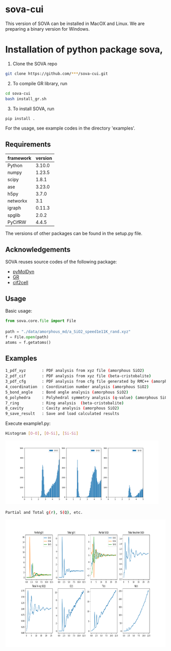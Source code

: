 # sova-cui

This version of SOVA can be installed in MacOX and Linux.
We are preparing a binary version for Windows.

# Installation of python package **sova**,
1. Clone the SOVA repo

  ```sh
  git clone https://github.com/***/sova-cui.git
  ```

2. To compile GR library, run 

  ```sh
  cd sova-cui
  bash install_gr.sh
  ```

3. To install SOVA, run    
  ```sh
  pip install .  
  ```

For the usage, see example codes in the directory 'examples'.

## Requirements

<!-- framework & version -->

| framework  | version |
| --------------------- | ---------- |
| Python                | 3.10.0     |
| numpy                | 1.23.5      |
| scipy | 1.8.1    |
| ase                 | 3.23.0     |
| h5py              | 3.7.0    |
| networkx                 | 3.1     |
| igraph                 | 0.11.3     |
| spglib               | 2.0.2     |
| PyCifRW             | 4.4.5      |
  
The versions of other packages can be found in the setup.py file.

## Acknowledgements

SOVA reuses source codes of the following package:

- [pyMolDyn](https://github.com/sciapp/pyMolDyn)
- [GR](https://github.com/sciapp/gr)
- [cif2cell](https://pypi.org/project/cif2cell/#description)

## Usage

Basic usage:

```python
from sova.core.file import File

path = "./data/amorphous_md/a_SiO2_speed1e11K_rand.xyz"
f = File.open(path)
atoms = f.getatoms()
```

## Examples
```sh
1_pdf_xyz       : PDF analysis from xyz file (amorphous SiO2)
2_pdf_cif       : PDF analysis from xyz file (beta-cristobalite)
3_pdf_cfg       : PDF analysis from cfg file generated by RMC++ (amorphous SiO2)
4_coordination  : Coordination number analysis (amorphous SiO2)
5_bond_angle    : Bond angle analysis (amorphous SiO2)
6_polyhedra     : Polyhedral symmetry analysis (q-value) (amorphous SiO2)
7_ring          : Ring analysis  (beta-cristobalite)
8_cavity        : Cavity analysis (amorphous SiO2)
9_save_result   : Save and load calculated results
``` 

Execute example1.py:

```sh
Histogram [O-O], [O-Si], [Si-Si]
```
<img src="docs/Figure_1_1.png" height=200 />

``` sh
Partial and Total g(r), S(Q), etc.
```
<img src="docs/Figure_1_2.png" height=400 />
